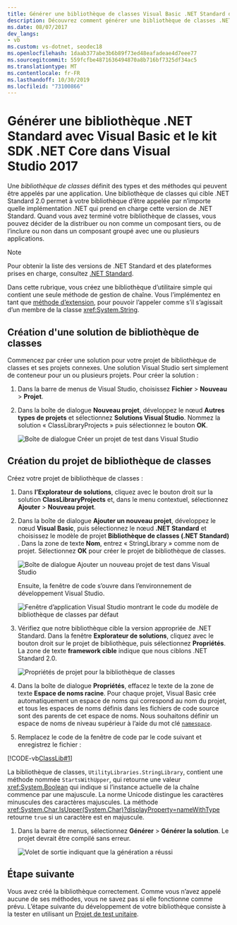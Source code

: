 ```yaml
---
title: Générer une bibliothèque de classes Visual Basic .NET Standard dans Visual Studio 2017
description: Découvrez comment générer une bibliothèque de classes .NET Standard écrite en Visual Basic à l’aide de Visual Studio 2017
ms.date: 08/07/2017
dev_langs:
- vb
ms.custom: vs-dotnet, seodec18
ms.openlocfilehash: 1daab377abe3b6b89f73ed48eafadeae4d7eee77
ms.sourcegitcommit: 559fcfbe4871636494870a8b716bf7325df34ac5
ms.translationtype: MT
ms.contentlocale: fr-FR
ms.lasthandoff: 10/30/2019
ms.locfileid: "73100866"
---
```

# <a name="build-a-net-standard-library-with-visual-basic-and-the-net-core-sdk-in-visual-studio-2017"></a>Générer une bibliothèque .NET Standard avec Visual Basic et le kit SDK .NET Core dans Visual Studio 2017

Une *bibliothèque de classes* définit des types et des méthodes qui peuvent être appelés par une application. Une bibliothèque de classes qui cible .NET Standard 2.0 permet à votre bibliothèque d’être appelée par n’importe quelle implémentation .NET qui prend en charge cette version de .NET Standard. Quand vous avez terminé votre bibliothèque de classes, vous pouvez décider de la distribuer ou non comme un composant tiers, ou de l’inclure ou non dans un composant groupé avec une ou plusieurs applications.

> [!NOTE]
> Pour obtenir la liste des versions de .NET Standard et des plateformes prises en charge, consultez [.NET Standard](../../standard/net-standard.md).

Dans cette rubrique, vous créez une bibliothèque d’utilitaire simple qui contient une seule méthode de gestion de chaîne. Vous l’implémentez en tant que [méthode d’extension](../../visual-basic/programming-guide/language-features/procedures/extension-methods.md), pour pouvoir l’appeler comme s’il s’agissait d’un membre de la classe <xref:System.String>.

## <a name="creating-a-class-library-solution"></a>Création d'une solution de bibliothèque de classes

Commencez par créer une solution pour votre projet de bibliothèque de classes et ses projets connexes. Une solution Visual Studio sert simplement de conteneur pour un ou plusieurs projets. Pour créer la solution :

1. Dans la barre de menus de Visual Studio, choisissez **Fichier** > **Nouveau** > **Projet**.

1. Dans la boîte de dialogue **Nouveau projet**, développez le nœud **Autres types de projets** et sélectionnez **Solutions Visual Studio**. Nommez la solution « ClassLibraryProjects » puis sélectionnez le bouton **OK**.

   ![Boîte de dialogue Créer un projet de test dans Visual Studio](./media/library-with-visual-studio/new-project-dialog.png)

## <a name="creating-the-class-library-project"></a>Création du projet de bibliothèque de classes

Créez votre projet de bibliothèque de classes :

1. Dans **l’Explorateur de solutions**, cliquez avec le bouton droit sur la solution **ClassLibraryProjects** et, dans le menu contextuel, sélectionnez **Ajouter** > **Nouveau projet**.

1. Dans la boîte de dialogue **Ajouter un nouveau projet**, développez le nœud **Visual Basic**, puis sélectionnez le nœud **.NET Standard** et choisissez le modèle de projet **Bibliothèque de classes (.NET Standard)** . Dans la zone de texte **Nom**, entrez « StringLibrary » comme nom de projet. Sélectionnez **OK** pour créer le projet de bibliothèque de classes.

   ![Boîte de dialogue Ajouter un nouveau projet de test dans Visual Studio](./media/vb-library-with-visual-studio/create-new-library-project.png)

   Ensuite, la fenêtre de code s’ouvre dans l’environnement de développement Visual Studio. 
 
   ![Fenêtre d’application Visual Studio montrant le code du modèle de bibliothèque de classes par défaut](./media/vb-library-with-visual-studio/visual-studio-library.png)

1. Vérifiez que notre bibliothèque cible la version appropriée de .NET Standard. Dans la fenêtre **Explorateur de solutions**, cliquez avec le bouton droit sur le projet de bibliothèque, puis sélectionnez **Propriétés**. La zone de texte **framework cible** indique que nous ciblons .NET Standard 2.0.

   ![Propriétés de projet pour la bibliothèque de classes](./media/library-with-visual-studio/library-project-properties.png)

1. Dans la boîte de dialogue **Propriétés**, effacez le texte de la zone de texte **Espace de noms racine**. Pour chaque projet, Visual Basic crée automatiquement un espace de noms qui correspond au nom du projet, et tous les espaces de noms définis dans les fichiers de code source sont des parents de cet espace de noms. Nous souhaitons définir un espace de noms de niveau supérieur à l’aide du mot clé [`namespace`](../../visual-basic/language-reference/statements/namespace-statement.md).
  
1. Remplacez le code de la fenêtre de code par le code suivant et enregistrez le fichier :

  [!CODE-vb[ClassLib#1](../../../samples/snippets/core/tutorials/vb-library-with-visual-studio/stringlibrary.vb)]

   La bibliothèque de classes, `UtilityLibraries.StringLibrary`, contient une méthode nommée `StartsWithUpper`, qui retourne une valeur <xref:System.Boolean> qui indique si l’instance actuelle de la chaîne commence par une majuscule. La norme Unicode distingue les caractères minuscules des caractères majuscules. La méthode <xref:System.Char.IsUpper(System.Char)?displayProperty=nameWithType> retourne `true` si un caractère est en majuscule.

1. Dans la barre de menus, sélectionnez **Générer** > **Générer la solution**. Le projet devrait être compilé sans erreur.

   ![Volet de sortie indiquant que la génération a réussi](./media/library-with-visual-studio/output-pane-successful-build.png)

## <a name="next-step"></a>Étape suivante

Vous avez créé la bibliothèque correctement. Comme vous n’avez appelé aucune de ses méthodes, vous ne savez pas si elle fonctionne comme prévu. L’étape suivante du développement de votre bibliothèque consiste à la tester en utilisant un [Projet de test unitaire](testing-library-with-visual-studio.md).
